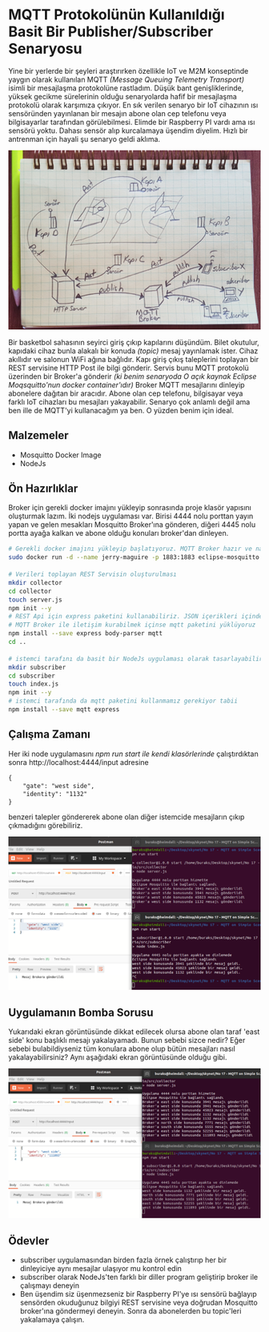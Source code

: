 # MQTT Protokolünün Kullanıldığı Basit Bir Publisher/Subscriber Senaryosu

Yine bir yerlerde bir şeyleri araştırırken özellikle IoT ve M2M konseptinde yaygın olarak kullanılan MQTT _(Message Queuing Telemetry Transport)_ isimli bir mesajlaşma protokolüne rastladım. Düşük bant genişliklerinde, yüksek gecikme sürelerinin olduğu senaryolarda hafif bir mesajlaşma protokolü olarak karşımıza çıkıyor. En sık verilen senaryo bir IoT cihazının ısı sensöründen yayınlanan bir mesajın abone olan cep telefonu veya bilgisayarlar tarafından görülebilmesi. Elimde bir Raspberry PI vardı ama ısı sensörü yoktu. Dahası sensör alıp kurcalamaya üşendim diyelim. Hızlı bir antrenman için hayali şu senaryo geldi aklıma.

![Screenshot_1.jpg](./assets/Screenshot_1.jpg)

Bir basketbol sahasının seyirci giriş çıkıp kapılarını düşündüm. Bilet okutulur, kapıdaki cihaz bunla alakalı bir konuda _(topic)_ mesaj yayınlamak ister. Cihaz akıllıdır ve salonun WiFi ağına bağlıdır. Kapı giriş çıkış taleplerini toplayan bir REST servisine HTTP Post ile bilgi gönderir. Servis bunu MQTT protokolü üzerinden bir Broker'a gönderir _(ki benim senaryoda O açık kaynak Eclipse Moqsquitto'nun docker container'ıdır)_ Broker MQTT mesajlarını dinleyip abonelere dağıtan bir aracıdır. Abone olan cep telefonu, bilgisayar veya farklı IoT cihazları bu mesajları yakayabilir. Senaryo çok anlamlı değil ama ben ille de MQTT'yi kullanacağım ya ben. O yüzden benim için ideal.

## Malzemeler

- Mosquitto Docker Image
- NodeJs

## Ön Hazırlıklar

Broker için gerekli docker imajını yükleyip sonrasında proje klasör yapısını oluşturmak lazım. İki nodejs uygulaması var. Birisi 4444 nolu porttan yayın yapan ve gelen mesakları Mosquitto Broker'ına gönderen, diğeri 4445 nolu portta ayağa kalkan ve abone olduğu konuları broker'dan dinleyen.

```bash
# Gerekli docker imajını yükleyip başlatıyoruz. MQTT Broker hazır ve nazır
sudo docker run -d --name jerry-maguire -p 1883:1883 eclipse-mosquitto

# Verileri toplayan REST Servisin oluşturulması
mkdir collector
cd collector
touch server.js
npm init --y
# REST Api için express paketini kullanabiliriz. JSON içerikleri içinde body-parser biçilmiş kaftan
# MQTT Broker ile iletişim kurabilmek içinse mqtt paketini yüklüyoruz
npm install --save express body-parser mqtt
cd ..

# istemci tarafını da basit bir NodeJs uygulaması olarak tasarlayabiliriz
mkdir subscriber
cd subscriber
touch index.js
npm init --y
# istemci tarafında da mqtt paketini kullanmamız gerekiyor tabii
npm install --save mqtt express
```

## Çalışma Zamanı

Her iki node uygulamasını _npm run start ile kendi klasörlerinde_ çalıştırdıktan sonra http://localhost:4444/input adresine 

```text
{
    "gate": "west side",
    "identity": "1132"
}
```

benzeri talepler göndererek abone olan diğer istemcide mesajların çıkıp çıkmadığını görebiliriz.

![Screenshot_2.png](./assets/Screenshot_2.png)

## Uygulamanın Bomba Sorusu

Yukarıdaki ekran görüntüsünde dikkat edilecek olursa abone olan taraf 'east side' konu başlıklı mesajı yakalayamadı. Bunun sebebi sizce nedir? Eğer sebebi bulabildiyseniz tüm konulara abone olup bütün mesajları nasıl yakalayabilirsiniz? Aynı aşağıdaki ekran görüntüsünde olduğu gibi.

![Screenshot_3.png](./assets/Screenshot_3.png)

## Ödevler

- subscriber uygulamasından birden fazla örnek çalıştırıp her bir dinleyiciye aynı mesajlar ulaşıyor mu kontrol edin
- subscriber olarak NodeJs'ten farklı bir diller program geliştirip broker ile çalışmayı deneyin
- Ben üşendim siz üşenmezseniz bir Raspberry PI'ye ısı sensörü bağlayıp sensörden okuduğunuz bilgiyi REST servisine veya doğrudan Mosquitto broker'ına göndermeyi deneyin. Sonra da abonelerden bu topic'leri yakalamaya çalışın.
